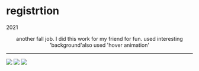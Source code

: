 # registrtion
2021
<div align = "center">
  another fall job.
I did this work for my friend for fun.
used interesting 'background'also used 'hover animation'
</div>

<hr>

<div>
  <img src = "https://user-images.githubusercontent.com/90646494/160824288-7e0a4ac9-0d98-4c0d-a127-dcd3da3ee9a1.png">
  <img src = "https://user-images.githubusercontent.com/90646494/160824317-3d8c12bd-d779-4571-a439-a800c604bf6a.png">
  <img src = "https://user-images.githubusercontent.com/90646494/160824532-d9d25057-eaec-4072-bd40-cffa1c8faa61.png">
</div>  
